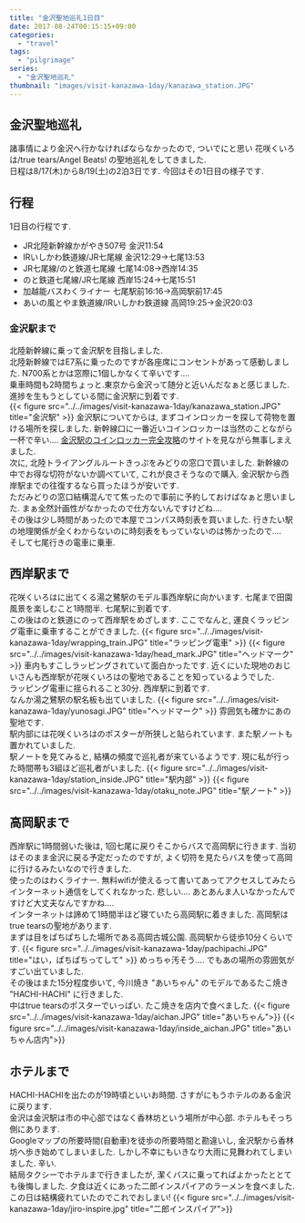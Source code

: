 ```yaml
---
title: "金沢聖地巡礼1日目"
date: 2017-08-24T00:15:15+09:00
categories:
  - "travel"
tags:
  - "pilgrimage"
series:
  - "金沢聖地巡礼"
thumbnail: "images/visit-kanazawa-1day/kanazawa_station.JPG"
---
```


## 金沢聖地巡礼
諸事情により金沢へ行かなければならなかったので, ついでにと思い 花咲くいろは/true tears/Angel Beats! の聖地巡礼をしてきました.  
日程は8/17(木)から8/19(土)の2泊3日です. 今回はその1日目の様子です.

## 行程
1日目の行程です.

* JR北陸新幹線かがやき507号 金沢11:54
* IRいしかわ鉄道線/JR七尾線 金沢12:29->七尾13:53
* JR七尾線/のと鉄道七尾線 七尾14:08->西岸14:35
* のと鉄道七尾線/JR七尾線 西岸15:24->七尾15:51
* 加越能バスわくライナー 七尾駅前16:16->高岡駅前17:45
* あいの風とやま鉄道線/IRいしかわ鉄道線 高岡19:25->金沢20:03

### 金沢駅まで
北陸新幹線に乗って金沢駅を目指しました.  
北陸新幹線ではE7系に乗ったのですが各座席にコンセントがあって感動しました. N700系とかは窓際に1個しかなくて辛いです….  
乗車時間も2時間ちょっと.東京から金沢って随分と近いんだなぁと感じました.  
進捗を生もうとしている間に金沢駅に到着です.  
{{< figure src="../../images/visit-kanazawa-1day/kanazawa_station.JPG" title="金沢駅" >}}
金沢駅についてからは, まずコインロッカーを探して荷物を置ける場所を探しました. 新幹線口に一番近いコインロッカーは当然のことながら一杯で辛い…. 
[金沢駅のコインロッカー完全攻略](http://beauty-hokuriku.com/p/kanazawa-st-locker)のサイトを見ながら無事しまえました.  
次に, 北陸トライアングルルートきっぷをみどりの窓口で買いました. 新幹線の中でお得な切符がないか調べていて, これが良さそうなので購入. 金沢駅から西岸駅までの往復するなら買ったほうが安いです.  
ただみどりの窓口結構混んでて焦ったので事前に予約しておけばなぁと思いました. まぁ全然計画性がなかったので仕方ないんですけどね….  
その後は少し時間があったので本屋でコンパス時刻表を買いました. 行きたい駅の地理関係が全くわからないのに時刻表をもっていないのは怖かったので….  
そして七尾行きの電車に乗車.

## 西岸駅まで
花咲くいろはに出てくる湯之鷺駅のモデル事西岸駅に向かいます. 七尾まで田園風景を楽しむこと1時間半. 七尾駅に到着です.  
この後はのと鉄道にのって西岸駅をめざします. ここでなんと, 運良くラッピング電車に乗車することができました.
{{< figure src="../../images/visit-kanazawa-1day/wrapping_train.JPG" title="ラッピング電車" >}}
{{< figure src="../../images/visit-kanazawa-1day/head_mark.JPG" title="ヘッドマーク" >}}
車内もすこしラッピングされていて面白かったです. 近くにいた現地のおじいさんも西岸駅が花咲くいろはの聖地であることを知っているようでした.  
ラッピング電車に揺られること30分. 西岸駅に到着です.  
なんか湯之鷺駅の駅名板も出ていました.
{{< figure src="../../images/visit-kanazawa-1day/yunosagi.JPG" title="ヘッドマーク" >}}
雰囲気も確かにあの聖地です.  
駅内部には花咲くいろはのポスターが所狭しと貼られています. また駅ノートも置かれていました.  
駅ノートを見てみると, 結構の頻度で巡礼者が来ているようです. 現に私が行った時間帯も3組ほど巡礼者がいました.
{{< figure src="../../images/visit-kanazawa-1day/station_inside.JPG" title="駅内部" >}}
{{< figure src="../../images/visit-kanazawa-1day/otaku_note.JPG" title="駅ノート" >}}

## 高岡駅まで
西岸駅に1時間弱いた後は, 1回七尾に戻りそこからバスで高岡駅に行きます. 当初はそのまま金沢に戻る予定だったのですが, よく切符を見たらバスを使って高岡に行けるみたいなので行きました.  
使ったのはわくライナー. 無料wifiが使えるって書いてあってアクセスしてみたらインターネット通信をしてくれなかった. 悲しい…. あとあんま人いなかったんですけど大丈夫なんですかね….  
インターネットは諦めて1時間半ほど寝ていたら高岡駅に着きました. 高岡駅はtrue tearsの聖地があります.  
まずは目をぱちぱちした場所である高岡古城公園. 高岡駅から徒歩10分くらいです.
{{< figure src="../../images/visit-kanazawa-1day/pachipachi.JPG" title="はい，ぱちぱちってして" >}}
めっちゃ汚そう…. でもあの場所の雰囲気がすごい出ていました.  
その後はまた15分程度歩いて, 今川焼き "あいちゃん" のモデルであるたこ焼き "HACHI-HACHI" に行きました.  
中はtrue tearsのポスターでいっぱい. たこ焼きを店内で食べました.
{{< figure src="../../images/visit-kanazawa-1day/aichan.JPG" title="あいちゃん">}}
{{< figure src="../../images/visit-kanazawa-1day/inside_aichan.JPG" title="あいちゃん店内">}}

## ホテルまで
HACHI-HACHIを出たのが19時頃といいお時間. さすがにもうホテルのある金沢に戻ります.  
金沢は金沢駅は市の中心部ではなく香林坊という場所が中心部. ホテルもそっち側にあります.  
Googleマップの所要時間(自動車)を徒歩の所要時間と勘違いし, 金沢駅から香林坊へ歩き始めてしまいました. しかし不幸にもいきなり大雨に見舞われてしまいました. 辛い.  
結局タクシーでホテルまで行きましたが, 潔くバスに乗ってればよかったととても後悔しました. 
夕食は近くにあった二郎インスパイアのラーメンを食べました. この日は結構疲れていたのでこれでおしまい!
{{< figure src="../../images/visit-kanazawa-1day/jiro-inspire.jpg" title="二郎インスパイア">}} 
